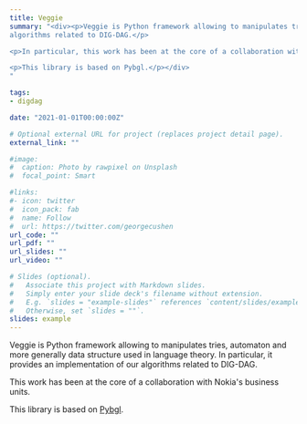 ```yaml
---
title: Veggie
summary: "<div><p>Veggie is Python framework allowing to manipulates tries, automaton and more generally data structure used in language theory. In particular, it provides an implementation of our
algorithms related to DIG-DAG.</p>

<p>In particular, this work has been at the core of a collaboration with Nokia's business units.</p>

<p>This library is based on Pybgl.</p></div>
"

tags:
- digdag

date: "2021-01-01T00:00:00Z"

# Optional external URL for project (replaces project detail page).
external_link: ""

#image:
#  caption: Photo by rawpixel on Unsplash
#  focal_point: Smart

#links:
#- icon: twitter
#  icon_pack: fab
#  name: Follow
#  url: https://twitter.com/georgecushen
url_code: ""
url_pdf: ""
url_slides: ""
url_video: ""

# Slides (optional).
#   Associate this project with Markdown slides.
#   Simply enter your slide deck's filename without extension.
#   E.g. `slides = "example-slides"` references `content/slides/example-slides.md`.
#   Otherwise, set `slides = ""`.
slides: example
---
```

Veggie is Python framework allowing to manipulates tries, automaton and more generally data structure used in language theory. In particular, it provides an implementation of our
algorithms related to DIG-DAG.

This work has been at the core of a collaboration with Nokia's business units.  

This library is based on [Pybgl](https://github.com/nokia/PyBGL).

